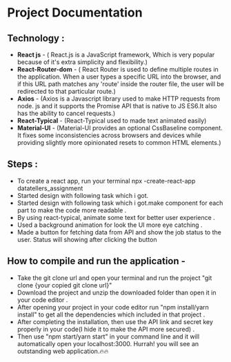 # Project Documentation 

## Technology :

+ **React js** - ( React.js is a JavaScript framework, Which is very popular because of it's extra simplicity and flexibility.)
+ **React-Router-dom** - ( React Router is used to define multiple routes in the application. When a user types a specific URL into the browser, and if this URL path matches any   'route' inside the router file, the user will be redirected to that particular route.)
+ **Axios** - (Axios is a Javascript library used to make HTTP requests from node. js  and it supports the Promise API that is native to JS ES6.It also has the ability to cancel requests.)
+ **React-Typical** - (React-Typical used to made text animated easily)
+ **Material-UI** - (Material-UI provides an optional CssBaseline component. It fixes some inconsistencies across browsers and devices while providing slightly more opinionated resets to common HTML elements.)

## Steps :
+ To create a react app, run your terminal   npx -create-react-app datatellers_assignment
+ Started design with following task which i got.
+ Started design with following task which i got.make component for each part to make the code more readable .
+ By using react-typical, animate some text for better user experience .
+ Used a background animation for look the UI more eye catching .
+ Made a button for fetching data from API and show the job status to the user. Status will showing after clicking the button

## How to compile and run the application -
+ Take the git clone url and open your terminal and run the project "git clone {your copied git clone url}"
+ Download the project and unzip the downloaded folder than open it in your code editor .
+ After opening your project in your code editor run "npm install/yarn install" to get all the dependencies which included in that project .
+ After completing the installation, then use the API link and secret key properly in your code(I hide it to make the API more secured) .
+ Then use "npm start/yarn start" in your command line and it will automatically open your localhost:3000. Hurrah! you will see an outstanding web application.🔥🔥
